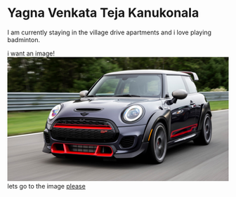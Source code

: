 # Yagna Venkata Teja Kanukonala
I am currently staying in the village drive apartments and i love playing badminton.

i want an image! ![myself](https://github.com/kanukonala/assignment2-Kanukonala/blob/main/tej.jpg)
lets go to the image
[please](https://github.com/kanukonala/assignment2-Kanukonala/blob/main/tej.jpg)